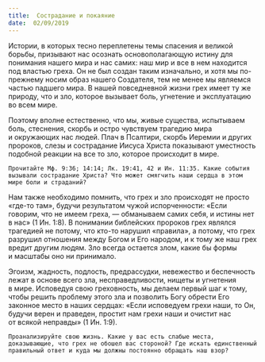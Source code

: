 ```yaml
---
title:  Сострадание и покаяние
date:  02/09/2019
---
```


Истории, в которых тесно переплетены темы спасения и великой борьбы, призывают нас осознать основополагающую истину для понимания нашего мира и нас самих: наш мир и все в нем находится под властью греха. Он не был создан таким изначально, и хотя мы по-прежнему носим образ нашего Создателя, тем не менее мы являемся частью падшего мира. В нашей повседневной жизни грех имеет ту же природу, что и зло, которое вызывает боль, угнетение и эксплуатацию во всем мире.

Поэтому вполне естественно, что мы, живые существа, испытываем боль, стеснения, скорбь и остро чувствуем трагедию мира и окружающих нас людей. Плач в Псалтири, скорбь Иеремии и других пророков, слезы и сострадание Иисуса Христа показывают уместность подобной реакции на все то зло, которое происходит в мире.

`Прочитайте Мф. 9:36; 14:14; Лк. 19:41, 42 и Ин. 11:35. Какие события вызывали сострадание Христа? Что может смягчить наши сердца в этом мире боли и страданий?`

Нам также необходимо помнить, что грех и зло происходят не просто «где-то там», будучи результатом чужой испорченности: «Если говорим, что не имеем греха, — обманываем самих себя, и истины нет в нас» (1 Ин. 1:8). В понимании библейских пророков грех являлся трагедией не потому, что кто-то нарушил «правила», а потому, что грех разрушил отношения между Богом и Его народом, и к тому же наш грех вредит другим людям. Зло всегда остается злом, какие бы формы и масштабы оно ни принимало.

Эгоизм, жадность, подлость, предрассудки, невежество и беспечность лежат в основе всего зла, несправедливости, нищеты и угнетения в мире. Исповедуя свою греховность, мы делаем первый шаг к тому, чтобы решить проблему этого зла и позволить Богу обрести Его законное место в наших сердцах: «Если исповедуем грехи наши, то Он, будучи верен и праведен, простит нам грехи наши и очистит нас от всякой неправды» (1 Ин. 1:9).

`Проанализируйте свою жизнь. Какие у вас есть слабые места, доказывающие, что грех не обошел вас стороной? Где искать единственный правильный ответ и куда мы должны постоянно обращать наш взор?`